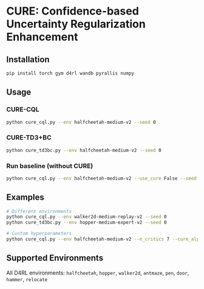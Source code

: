 # CURE: Confidence-based Uncertainty Regularization Enhancement

## Installation

```bash
pip install torch gym d4rl wandb pyrallis numpy
```

## Usage

### CURE-CQL
```bash
python cure_cql.py --env halfcheetah-medium-v2 --seed 0
```

### CURE-TD3+BC
```bash
python cure_td3bc.py --env halfcheetah-medium-v2 --seed 0
```

### Run baseline (without CURE)
```bash
python cure_cql.py --env halfcheetah-medium-v2 --use_cure False --seed 0
```

## Examples

```bash
# Different environments
python cure_cql.py --env walker2d-medium-replay-v2 --seed 0
python cure_td3bc.py --env hopper-medium-expert-v2 --seed 0

# Custom hyperparameters
python cure_cql.py --env halfcheetah-medium-v2 --n_critics 7 --cure_alpha_lr 1e-4 --seed 0
```

## Supported Environments
All D4RL environments: `halfcheetah`, `hopper`, `walker2d`, `antmaze`, `pen`, `door`, `hammer`, `relocate`
